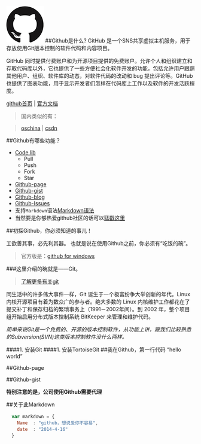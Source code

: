 ![github](logo.png)
##Github是什么?
GitHub 是一个SNS共享虚拟主机服务，用于存放使用Git版本控制的软件代码和内容项目。

GitHub 同时提供付费账户和为开源项目提供的免费账户。允许个人和组织建立和存取代码库以外，它也提供了一些方便社会化软件开发的功能，包括允许用户跟踪其他用户、组织、软件库的动态，对软件代码的改动和 bug 提出评论等。GitHub也提供了图表功能，用于显示开发者们怎样在代码库上工作以及软件的开发活跃程度。


[github首页](http://github.com/hoosin "github首页") | 
[官方文档](https://help.github.com/articles/github-glossary "官方文档")
>国内类似的有：

>[oschina](http://git.oschina.net/ "oschina") | [csdn](http://code.csdn.net "csdn") 




##Github有哪些功能？

* [Code lib](http://github.com)
    *  Pull
    *  Push
    *  Fork
    *  Star
* [Github-page](http://hoosin.github.io/easyBtn/)
* [Github-gist](https://gist.github.com/)
* [Github-blog](https://github.com/blog)
* [Github-Issues](https://github.com/hoosin/easyBtn/issues?state=closed)
* 支持`Markdown`语法[Markdown语法](https://github.com/hoosin/MarkDown)
* 当然要是你够热爱github社区的话可以[猛戳这里](http://shop.github.com/ "github-shop")

##初探Github，你必须知道的事儿！

工欲善其事，必先利其器。
也就是说在使用Github之前，你必须有“吃饭的碗”。
>官方版是：[github for windows](https://windows.github.com/)


###这里介绍的碗就是——Git。
>[了解更多有关git](http://git.oschina.net/progit/)

同生活中的许多伟大事件一样，Git 诞生于一个极富纷争大举创新的年代。Linux 内核开源项目有着为数众广的参与者。绝大多数的 Linux 内核维护工作都花在了提交补丁和保存归档的繁琐事务上（1991－2002年间）。到 2002 年，整个项目组开始启用分布式版本控制系统 BitKeeper 来管理和维护代码。

*简单来说Git是一个免费的、开源的版本控制软件，从功能上讲，跟我们比较熟悉的Subversion(SVN)这类版本控制软件没什么两样。*

####1. 安装Git
####1. 安装TortoiseGit
##我在Github，第一行代码 “hello world”
 

##Github-page

##Github-gist

**特别注意的是，公司使用Github需要代理**
 

##关于此Markdown

```javascript
  var markdown = {
    Name  : "github，想说爱你不容易",
    date  : "2014-4-16"
  }
```